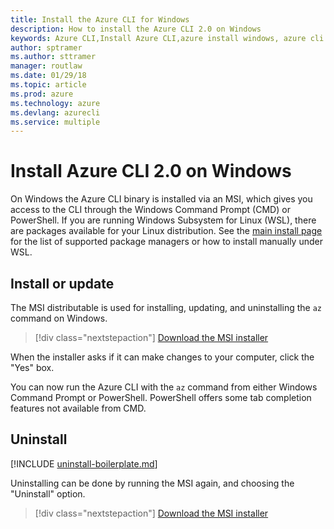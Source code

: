 ```yaml
---
title: Install the Azure CLI for Windows
description: How to install the Azure CLI 2.0 on Windows
keywords: Azure CLI,Install Azure CLI,azure install windows, azure cli windows, azure windows
author: sptramer
ms.author: sttramer
manager: routlaw
ms.date: 01/29/18
ms.topic: article
ms.prod: azure
ms.technology: azure
ms.devlang: azurecli
ms.service: multiple
---
```


# Install Azure CLI 2.0 on Windows

On Windows the Azure CLI binary is installed via an MSI, which gives you access to the CLI through the Windows Command Prompt (CMD) or PowerShell.
If you are running Windows Subsystem for Linux (WSL), there are packages available for your Linux distribution. See the [main install page](install-azure-cli.md)
for the list of supported package managers or how to install manually under WSL.

## Install or update

The MSI distributable is used for installing, updating, and uninstalling the `az` command on Windows.

> [!div class="nextstepaction"]
> [Download the MSI installer](https://aka.ms/InstallAzureCliWindows)

When the installer asks if it can make changes to your computer, click the "Yes" box.

You can now run the Azure CLI with the `az` command from either Windows Command Prompt or PowerShell. PowerShell offers some tab completion features
not available from CMD.

## Uninstall

[!INCLUDE [uninstall-boilerplate.md](includes/uninstall-boilerplate.md)]

Uninstalling can be done by running the MSI again, and choosing the "Uninstall" option.

> [!div class="nextstepaction"]
> [Download the MSI installer](https://aka.ms/InstallAzureCliWindows)
